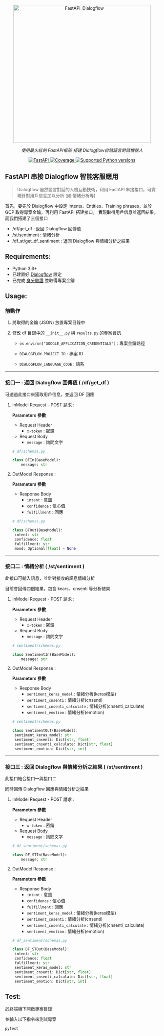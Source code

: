
<p align="center">
  <a href="#"><img src="https://i.imgur.com/QRSDtge.png" alt="FastAPI_Dialogflow" width="450"></a>
</p>
<p align="center">
    <em>使用最火紅的 FastAPI框架 搭建 Dialogflow自然語言對話機器人</em>
</p>
<p align="center">
<a href="https://github.com/tiangolo/fastapi" target="_blank">
    <img src="https://img.shields.io/badge/FastAPI-v0.78.0-brightgreen" alt="FastAPI">
</a>
<a href="#" target="_blank">
    <img src="https://img.shields.io/badge/Dialogflow-ES-brightgreen" alt="Coverage">
</a>
<a href="#" target="_blank">
    <img src="https://img.shields.io/pypi/pyversions/fastapi.svg?color=%2334D058" alt="Supported Python versions">
</a>
</p>

## FastAPI 串接 Dialogflow 智能客服應用

>  Dialogflow 自然語言對話的人機互動技術，利用 FastAPI 串接接口，可實現針對用戶信息加以分析 (如:情緒分析等)

首先，要先於 Dialogflow 中設定 Intents、Entities、Training phrases，並於 GCP 取得專案金鑰，再利用 FastAPI 搭建接口，
實現取得用戶信息並返回結果。而我們搭建了三個接口

* /df/get_df : 返回 Dialogflow 回傳值
* /st/sentiment : 情緒分析
* /df_st/get_df_sentiment : 返回 Dialogflow 與情緒分析之結果


## Requirements:

* Python 3.6+
* 已建置好 [Dialogflow](https://cloud.google.com/dialogflow/es/docs) 設定
* 已完成 [身分驗證](https://cloud.google.com/dialogflow/es/docs/quick/setup) 並取得專案金鑰

## Usage:

### 前動作

1. 將取得的金鑰 (JSON) 放置專案目錄中


2. 修改 df 目錄中的 `__init__.py` 與 `results.py` 的專案資訊

   * `os.environ["GOOGLE_APPLICATION_CREDENTIALS"]` : 專案金鑰路徑

   * `DIALOGFLOW_PROJECT_ID` : 專案 ID

   * `DIALOGFLOW_LANGUAGE_CODE` : 語系
***
### 接口一 : 返回 Dialogflow 回傳值 ( /df/get_df )
可透過此接口來獲取用戶信息，並返回 DF 回應
1. InModel Request - POST 請求 :

   **Parameters 參數**
   * Request Header
     * `x-token` : 密鑰
   * Request Body
     *  `message` : 詢問文字

   ```python
   # df/schemas.py
   
   class DFIn(BaseModel):
       message: str 
   ```
   
2. OutModel Response :

   **Parameters 參數**
   * Response Body
     * `intent` : 意圖
     * `confidence` : 信心值
     * `fulfillment` : 回應

   ```python
   # df/schemas.py
   
   class DFOut(BaseModel):
    intent: str
    confidence: float
    fulfillment: str
    mood: Optional[float] = None
   ```
***
### 接口二 : 情緒分析 ( /st/sentiment )
此接口可輸入訊息，並針對接收的訊息情緒分析

目前會回傳四個結果，包含 kears、cnsenti 等分析結果
1. InModel Request - POST 請求 :

   **Parameters 參數**
   * Request Header
     * `x-token` : 密鑰
   * Request Body
     *  `message` : 詢問文字

   ```python
   # sentiment/schemas.py
   
   class SentimentIn(BaseModel):
       message: str 
   ```
   
2. OutModel Response :

   **Parameters 參數**
   * Response Body
        * `sentiment_keras_model` : 情緒分析(keras模型)
        * `sentiment_cnsenti` : 情緒分析(cnsenti)
        * `sentiment_cnsenti_calculate` : 情緒分析(cnsenti_calculate)
        * `sentiment_emotion` : 情緒分析(emotion)
   ```python
   # sentiment/schemas.py
   
   class SentimentOut(BaseModel):
    sentiment_keras_model: str
    sentiment_cnsenti: Dict[str, float]
    sentiment_cnsenti_calculate: Dict[str, float]
    sentiment_emotion: Dict[str, int]
   ```
***
### 接口三 : 返回 Dialogflow 與情緒分析之結果 ( /st/sentiment )
此接口結合接口一與接口二

同時回傳 Dialogflow 回應與情緒分析之結果
1. InModel Request - POST 請求 :

   **Parameters 參數**
   * Request Header
     * `x-token` : 密鑰
   * Request Body
     *  `message` : 詢問文字

   ```python
   # df_sentiment/schemas.py
   
   class DF_STIn(BaseModel):
       message: str 
   ```
   
2. OutModel Response :

   **Parameters 參數**
   * Response Body
        * `intent` : 意圖
        * `confidence` : 信心值
        * `fulfillment` : 回應
        * `sentiment_keras_model` : 情緒分析(keras模型)
        * `sentiment_cnsenti` : 情緒分析(cnsenti)
        * `sentiment_cnsenti_calculate` : 情緒分析(cnsenti_calculate)
        * `sentiment_emotion` : 情緒分析(emotion)
   ```python
   # df_sentiment/schemas.py
   
   class DF_STOut(BaseModel):
    intent: str
    confidence: float
    fulfillment: str
    sentiment_keras_model: str
    sentiment_cnsenti: Dict[str, float]
    sentiment_cnsenti_calculate: Dict[str, float]
    sentiment_emotion: Dict[str, int]
   ```
## Test:

於終端機下開啟專案目錄

並輸入以下指令來測試專案
```
pytest
```

